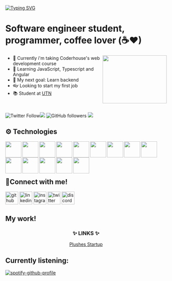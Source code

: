 [![Typing SVG](https://readme-typing-svg.herokuapp.com?size=30&color=33F709&center=true&vCenter=true&width=900&lines=Hello+World%2C+I'm+Tomas!++%F0%9F%91%A8%F0%9F%8F%BB%E2%80%8D%F0%9F%92%BB)](https://git.io/typing-svg)


# Software engineer student, programmer, coffee lover (☕♥)

<img align="right" height="150" width="200" src="https://media.giphy.com/media/WUlplcMpOCEmTGBtBW/giphy.gif">

- 🔭 Currently i'm taking Coderhouse's web development course
- 🌱 Learning JavaScript, Typescript and Angular
- 📢 My next goal: Learn backend
- 👓 Looking to start my first job
- 📚 Student at [UTN](https://www.frc.utn.edu.ar) 

<br>

![Twitter Follow](https://img.shields.io/twitter/follow/TomzVillarreal?color=%231DA1F2&logo=twitter&style=for-the-badge)<a href="https://www.instagram.com/tomas_villarreal1/"><img src="https://img.shields.io/badge/Instagram-E4405F?style=for-the-badge&logo=instagram&logoColor=white"></a>
![GitHub followers](https://img.shields.io/github/followers/tomzvilla?color=%23181717&logo=github&style=for-the-badge)
<a href="https://www.linkedin.com/in/tomas-villarreal-883526197/"><img src="https://img.shields.io/badge/LinkedIn-0077B5?style=for-the-badge&logo=linkedin&logoColor=white"></a>


## ⚙ Technologies

          
<img align="left" width="50" src="https://cdn.jsdelivr.net/gh/devicons/devicon/icons/html5/html5-original.svg" />
<img align="left" width="50" src="https://cdn.jsdelivr.net/gh/devicons/devicon/icons/css3/css3-original.svg" />
<img align="left" width="50" src="https://cdn.jsdelivr.net/gh/devicons/devicon/icons/bootstrap/bootstrap-original.svg" />
<img align="left" width="50" src="https://cdn.jsdelivr.net/gh/devicons/devicon/icons/sass/sass-original.svg" />
<img align="left" width="50" src="https://cdn.jsdelivr.net/gh/devicons/devicon/icons/vscode/vscode-original.svg" />

<img align="left" width="50" src="https://cdn.jsdelivr.net/gh/devicons/devicon/icons/pycharm/pycharm-original.svg" />
<img align="left" width="50" src="https://cdn.jsdelivr.net/gh/devicons/devicon/icons/python/python-original.svg" />
<img align="left" width="50" src="https://cdn.jsdelivr.net/gh/devicons/devicon/icons/git/git-original.svg" />

<img align="left" width="50" src="https://cdn.jsdelivr.net/gh/devicons/devicon/icons/github/github-original.svg" /> 

<img align="left" width="50" src="https://cdn.jsdelivr.net/gh/devicons/devicon/icons/visualstudio/visualstudio-plain.svg" />
<img align="left" width="50" src="https://cdn.jsdelivr.net/gh/devicons/devicon/icons/csharp/csharp-original.svg" />

<img align="left" width="50" src="https://cdn.jsdelivr.net/gh/devicons/devicon/icons/android/android-original.svg" />
<img align="left" width="50" src="https://cdn.jsdelivr.net/gh/devicons/devicon/icons/java/java-original.svg" />
<img align="left" width="50" src="https://cdn.jsdelivr.net/gh/devicons/devicon/icons/androidstudio/androidstudio-original.svg" />

<br>
<br>
<br>
<br>
<br>

## 💬Connect with me!

[<img src='https://cdn.jsdelivr.net/npm/simple-icons@3.0.1/icons/github.svg' alt='github' height='40'>](https://github.com/TomasVillarreal) [<img src='https://cdn.jsdelivr.net/npm/simple-icons@3.0.1/icons/linkedin.svg' alt='linkedin' height='40'>](https://www.linkedin.com/in/tomas-villarreal-883526197/) [<img src='https://cdn.jsdelivr.net/npm/simple-icons@3.0.1/icons/instagram.svg' alt='instagram' height='40'>](https://www.instagram.com/tomas_villarreal1/) [<img src='https://cdn.jsdelivr.net/npm/simple-icons@3.0.1/icons/twitter.svg' alt='twitter' height='40'>](https://twitter.com/TomzVillarreal) [<img src='https://cdn.jsdelivr.net/npm/simple-icons@3.0.1/icons/discord.svg' alt='discord' height='40'>](https://discordapp.com/users/208072597768765443)  

## My work!

<h3 align="center">✨ LINKS ✨</h3>
<p align="center"> <a href="https://tomzvilla.github.io/tejidos-artesanales/">Plushes Startup</a></p>

## Currently listening:
[![spotify-github-profile](https://spotify-github-profile.vercel.app/api/view?uid=31udoqiejhsbp7yyfu3ymznyxwj4&cover_image=true&theme=novatorem&bar_color=41d33c&bar_color_cover=true)](https://github.com/kittinan/spotify-github-profile)
<!--
**TomasVillarreal/TomasVillarreal** is a ✨ _special_ ✨ repository because its `README.md` (this file) appears on your GitHub profile.

Here are some ideas to get you started:

- 🔭 I’m currently working on ...
- 🌱 I’m currently learning ...
- 👯 I’m looking to collaborate on ...
- 🤔 I’m looking for help with ...
- 💬 Ask me about ...
- 📫 How to reach me: ...
- 😄 Pronouns: ...
- ⚡ Fun fact: ...
-->
[twitter]:https://twitter.com/home
[instagram]: https://www.instagram.com/tomas_villarreal1/
